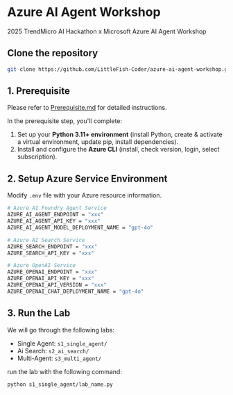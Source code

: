 # Azure AI Agent Workshop

2025 TrendMicro AI Hackathon x Microsoft Azure AI Agent Workshop

## Clone the repository
```bash
git clone https://github.com/LittleFish-Coder/azure-ai-agent-workshop.git
```

## 1. Prerequisite

Please refer to [Prerequisite.md](Prerequisite.md) for detailed instructions.

In the prerequisite step, you'll complete:
1. Set up your **Python 3.11+ environment** (install Python, create & activate a virtual environment, update pip, install dependencies).
2. Install and configure the **Azure CLI** (install, check version, login, select subscription).



## 2. Setup Azure Service Environment
Modify `.env` file with your Azure resource information.

```bash
# Azure AI Foundry Agent Service
AZURE_AI_AGENT_ENDPOINT = "xxx"
AZURE_AI_AGENT_API_KEY = "xxx"
AZURE_AI_AGENT_MODEL_DEPLOYMENT_NAME = "gpt-4o"

# Azure AI Search Service
AZURE_SEARCH_ENDPOINT = "xxx"
AZURE_SEARCH_API_KEY = "xxx"

# Azure OpenAI Service
AZURE_OPENAI_ENDPOINT = "xxx"
AZURE_OPENAI_API_KEY = "xxx"
AZURE_OPENAI_API_VERSION = "xxx"
AZURE_OPENAI_CHAT_DEPLOYMENT_NAME = "gpt-4o"
```


## 3. Run the Lab

We will go through the following labs:
- Single Agent: `s1_single_agent/`
- Ai Search: `s2_ai_search/`
- Multi-Agent: `s3_multi_agent/`

run the lab with the following command:
```bash
python s1_single_agent/lab_name.py
```






